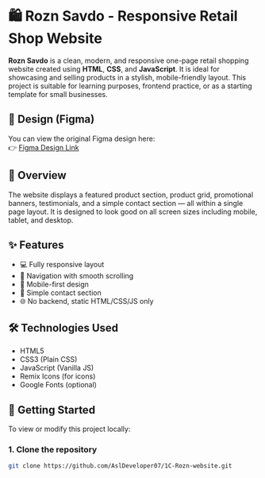 # 🛍️ Rozn Savdo - Responsive Retail Shop Website

**Rozn Savdo** is a clean, modern, and responsive one-page retail shopping website created using **HTML**, **CSS**, and **JavaScript**. It is ideal for showcasing and selling products in a stylish, mobile-friendly layout. This project is suitable for learning purposes, frontend practice, or as a starting template for small businesses.

## 🎨 Design (Figma)

You can view the original Figma design here:  
👉 [Figma Design Link](https://www.figma.com/design/0iB4EKHGmUm3vXG6zDKVXJ/rozn-(%D0%BF%D1%80%D0%BE%D1%81%D0%BC%D0%BE%D1%82%D1%80)-(Copy)?node-id=0-1&p=f&t=JlttO6EOLFCJBiiK-0)

## 📄 Overview

The website displays a featured product section, product grid, promotional banners, testimonials, and a simple contact section — all within a single page layout. It is designed to look good on all screen sizes including mobile, tablet, and desktop.

## ✨ Features
- 💻 Fully responsive layout
- 🔗 Navigation with smooth scrolling
- 📱 Mobile-first design
- 📧 Simple contact section
- 🌐 No backend, static HTML/CSS/JS only

## 🛠 Technologies Used

- HTML5  
- CSS3 (Plain CSS)  
- JavaScript (Vanilla JS)  
- Remix Icons (for icons)  
- Google Fonts (optional)

## 🚀 Getting Started

To view or modify this project locally:

### 1. Clone the repository

```bash
git clone https://github.com/AslDeveloper07/1C-Rozn-website.git


